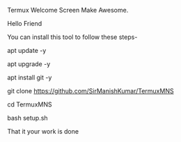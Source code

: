 Termux Welcome Screen Make Awesome.

Hello Friend

You can install this tool to follow these steps-

apt update -y

apt upgrade -y

apt install git -y

git clone https://github.com/SirManishKumar/TermuxMNS

cd TermuxMNS

bash setup.sh

That it your work is done

